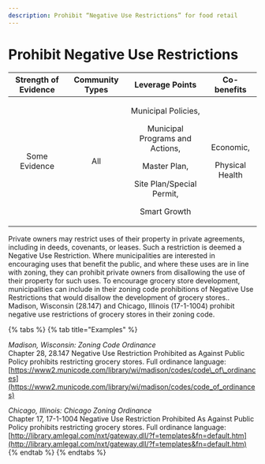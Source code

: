 ```yaml
---
description: Prohibit “Negative Use Restrictions” for food retail
---
```


# Prohibit Negative Use Restrictions

<table>
  <thead>
    <tr>
      <th style="text-align:center">Strength of Evidence</th>
      <th style="text-align:center">Community Types</th>
      <th style="text-align:center">Leverage Points</th>
      <th style="text-align:center">Co-benefits</th>
    </tr>
  </thead>
  <tbody>
    <tr>
      <td style="text-align:center">Some Evidence</td>
      <td style="text-align:center">All</td>
      <td style="text-align:center">
        <p>Municipal Policies,</p>
        <p>Municipal Programs and Actions,</p>
        <p>Master Plan,</p>
        <p>Site Plan/Special Permit,</p>
        <p>Smart Growth</p>
      </td>
      <td style="text-align:center">
        <p>Economic,</p>
        <p>Physical Health</p>
      </td>
    </tr>
  </tbody>
</table>

Private owners may restrict uses of their property in private agreements, including in deeds, covenants, or leases. Such a restriction is deemed a Negative Use Restriction. Where municipalities are interested in encouraging uses that benefit the public, and where these uses are in line with zoning, they can prohibit private owners from disallowing the use of their property for such uses. To encourage grocery store development, municipalities can include in their zoning code prohibitions of Negative Use Restrictions that would disallow the development of grocery stores.. Madison, Wisconsin \(28.147\) and Chicago, Illinois \(17-1-1004\) prohibit negative use restrictions of grocery stores in their zoning code.

{% tabs %}
{% tab title="Examples" %}
_Madison, Wisconsin: Zoning Code Ordinance_  
Chapter 28, 28.147 Negative Use Restriction Prohibited as Against Public Policy prohibits restricting grocery stores. Full ordinance language: [https://www2.municode.com/library/wi/madison/codes/code\_of\_ordinances](https://www2.municode.com/library/wi/madison/codes/code_of_ordinances) 

_Chicago, Illinois: Chicago Zoning Ordinance_  
Chapter 17, 17-1-1004 Negative Use Restriction Prohibited As Against Public Policy prohibits restricting grocery stores. Full ordinance language:  
 [http://library.amlegal.com/nxt/gateway.dll/?f=templates&fn=default.htm](http://library.amlegal.com/nxt/gateway.dll/?f=templates&fn=default.htm)
{% endtab %}
{% endtabs %}

